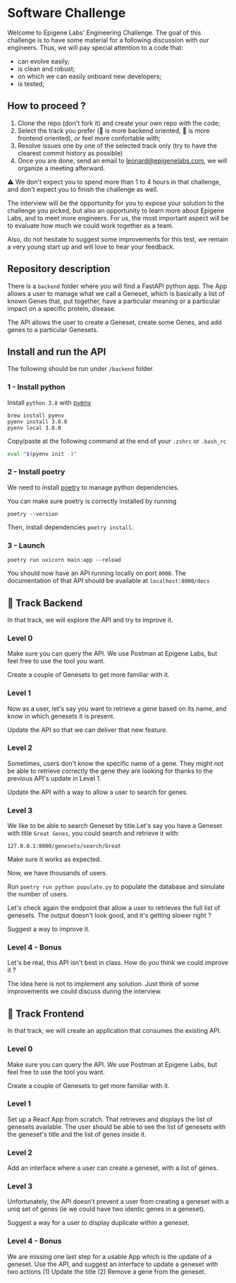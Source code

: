 # Software Challenge

Welcome to Epigene Labs' Engineering Challenge. The goal of this challenge is to have some material for a following discussion with our engineers. Thus, we will pay special attention to a code that:

- can evolve easily; 
- is clean and robust;
- on which we can easily onboard new developers;
- is tested;

## How to proceed ?

1. Clone the repo (don't fork it) and create your own repo with the code;
2. Select the track you prefer (🐍 is more backend oriented, 🌈 is more frontend oriented), or feel more confortable with;
3. Resolve issues one by one of the selected track only (try to have the clearest commit history as possible)
4. Once you are done, send an email to leonard@epigenelabs.com, we will organize a meeting afterward.

⚠️ We don't expect you to spend more than 1 to 4 hours in that challenge, and don't expect you to finish the challenge as well.

The interview will be the opportunity for you to expose your solution to the challenge you picked, but also an opportunity to learn more about Epigene Labs, and to meet more engineers. For us, the most important aspect will be to evaluate how much we could work together as a team. 

Also, do not hesitate to suggest some improvements for this test, we remain a very young start up and will love to hear your feedback. 

## Repository description

There is a `backend` folder where you will find a FastAPI python app. The App allows a user to manage what we call a Geneset, which is basically a list of known Genes that, put together, have a particular meaning or a particular impact on a specific protein, disease.

The API allows the user to create a Geneset, create some Genes, and add genes to a particular Genesets.

## Install and run the API

The following should be run under `/backend` folder.

### 1 - Install python

Install `python 3.8` with [pyenv](https://github.com/pyenv/pyenv)

```
brew install pyenv
pyenv install 3.8.0
pyenv local 3.8.0
```

Copy/paste at the following command at the end of your `.zshrc` or `.bash_rc`

```bash
eval "$(pyenv init -)"
```
### 2 - Install poetry

We need to install [poetry](https://python-poetry.org/docs/#installation) to manage python dependencies.

You can make sure poetry is correctly installed by running 

````
poetry --version
````

Then, install dependencies `poetry install`.


### 3 - Launch


````
poetry run uvicorn main:app --reload
````

You should now have an API running locally on port `8000`. The documentation of that API should be available at `localhost:8000/docs`

## 🐍 Track Backend

In that track, we will explore the API and try to improve it.

### Level 0

Make sure you can query the API. We use Postman at Epigene Labs, but feel free to use the tool you want.

Create a couple of Genesets to get more familiar with it. 

### Level 1

Now as a user, let's say you want to retrieve a gene based on its name, and know in which genesets it is present. 

Update the API so that we can deliver that new feature.

### Level 2

Sometimes, users don't know the specific name of a gene. They might not be able to retrieve correctly the gene they are looking for thanks to the previous API's update in Level 1. 

Update the API with a way to allow a user to search for genes.


### Level 3

We like to be able to search Geneset by title.Let's say you have a Geneset with title `Great Genes`, you could search and retrieve it with: 

````
127.0.0.1:8000/genesets/search/Great
````
Make sure it works as expected.

Now, we have thousands of users. 

Run `poetry run python populate.py` to populate the database and simulate the number of users. 

Let's check again the endpoint that allow a user to retrieves the full list of genesets. The output doesn't look good, and it's getting slower right ? 

Suggest a way to improve it.

### Level 4 - Bonus

Let's be real, this API isn't best in class. How do you think we could improve it ?

The idea here is not to implement any solution. Just think of some improvements we could discuss during the interview.


## 🌈 Track Frontend 

In that track, we will create an application that consumes the existing API.

### Level 0

Make sure you can query the API. We use Postman at Epigene Labs, but feel free to use the tool you want.

Create a couple of Genesets to get more familiar with it. 

### Level 1

Set up a React App from scratch. That retrieves and displays the list of genesets available. The user should be able to see the list of genesets with the geneset's title and the list of genes inside it.

### Level 2

Add an interface where a user can create a geneset, with a list of genes.

### Level 3

Unfortunately, the API doesn't prevent a user from creating a geneset with a uniq set of genes (ie we could have two identic genes in a geneset). 

Suggest a way for a user to display duplicate within a geneset.

### Level 4 - Bonus

We are missing one last step for a usable App which is the update of a geneset. Use the API, and suggest an interface to update a geneset with two actions (1) Update the title (2) Remove a gene from the geneset. 
